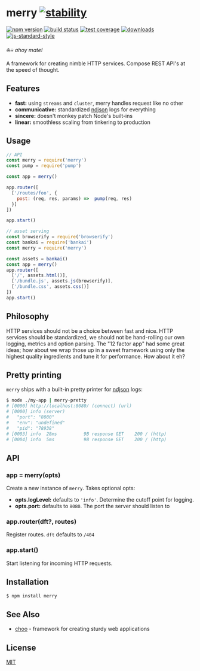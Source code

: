 # merry [![stability][0]][1]
[![npm version][2]][3] [![build status][4]][5] [![test coverage][6]][7]
[![downloads][8]][9] [![js-standard-style][10]][11]

:sailboat::skull: _ahoy mate!_

A framework for creating nimble HTTP services. Compose REST API's at the speed
of thought.

## Features
- __fast:__ using `streams` and `cluster`, merry handles request like no other
- __communicative:__ standardized [ndjson][ndjson] logs for everything
- __sincere:__ doesn't monkey patch Node's built-ins
- __linear:__ smoothless scaling from tinkering to production

## Usage
```js
// API
const merry = require('merry')
const pump = require('pump')

const app = merry()

app.router([
  ['/routes/foo', {
    post: (req, res, params) =>  pump(req, res)
  }]
])

app.start()
```

```js
// asset serving
const browserify = require('browserify')
const bankai = require('bankai')
const merry = require('merry')

const assets = bankai()
const app = merry()
app.router([
  ['/', assets.html()],
  ['/bundle.js', assets.js(browserify)],
  ['/bundle.css', assets.css()]
])
app.start()
```

## Philosophy
HTTP services should not be a choice between fast and nice. HTTP services
should be standardized, we should not be hand-rolling our own logging, metrics
and option parsing. The "12 factor app" had some great ideas; how about we wrap
those up in a sweet framework using only the highest quality ingredients and
tune it for performance. How about it eh?

## Pretty printing
`merry` ships with a built-in pretty printer for [ndjson][ndjson] logs:

```sh
$ node ./my-app | merry-pretty
# [0000] http://localhost:8080/ (connect) (url)
# [0000] info (server)
#   "port": "8080"
#   "env": "undefined"
#   "pid": "78938"
# [0003] info  28ms          9B response GET    200 / (http)
# [0004] info  5ms           9B response GET    200 / (http)
```

## API
### app = merry(opts)
Create a new instance of `merry`. Takes optional opts:
- __opts.logLevel:__ defaults to `'info'`. Determine the cutoff point for
  logging.
- __opts.port:__ defaults to `8080`. The port the server should listen to

### app.router(dft?, routes)
Register routes. `dft` defaults to `/404`

### app.start()
Start listening for incoming HTTP requests.

## Installation
```sh
$ npm install merry
```

## See Also
- [choo](https://github.com/yoshuawuyts/choo) - framework for creating sturdy
  web applications

## License
[MIT](https://tldrlegal.com/license/mit-license)

[0]: https://img.shields.io/badge/stability-experimental-orange.svg?style=flat-square
[1]: https://nodejs.org/api/documentation.html#documentation_stability_index
[2]: https://img.shields.io/npm/v/merry.svg?style=flat-square
[3]: https://npmjs.org/package/merry
[4]: https://img.shields.io/travis/yoshuawuyts/merry/master.svg?style=flat-square
[5]: https://travis-ci.org/yoshuawuyts/merry
[6]: https://img.shields.io/codecov/c/github/yoshuawuyts/merry/master.svg?style=flat-square
[7]: https://codecov.io/github/yoshuawuyts/merry
[8]: http://img.shields.io/npm/dm/merry.svg?style=flat-square
[9]: https://npmjs.org/package/merry
[10]: https://img.shields.io/badge/code%20style-standard-brightgreen.svg?style=flat-square
[11]: https://github.com/feross/standard
[ndjson]: http://ndjson.org/

